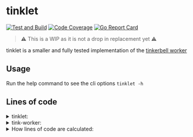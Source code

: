 # tinklet

[![Test and Build](https://github.com/jacobweinstock/tinklet/actions/workflows/ci.yaml/badge.svg)](https://github.com/jacobweinstock/tinklet/actions/workflows/ci.yaml)
[![Code Coverage](https://img.shields.io/endpoint?url=https://gist.githubusercontent.com/jacobweinstock/9d00cc54b39121e62d88ab6e02cec6dd/raw/branch-main.json)](https://gist.github.com/jacobweinstock/9d00cc54b39121e62d88ab6e02cec6dd#file-branch-main-coverage)
[![Go Report Card](https://goreportcard.com/badge/github.com/jacobweinstock/tinklet)](https://goreportcard.com/report/github.com/jacobweinstock/tinklet)

>:warning: This is a WIP as it is not a drop in replacement yet :warning:

tinklet is a smaller and fully tested implementation of the [tinkerbell worker](https://docs.tinkerbell.org/services/tink-worker/)

## Usage

Run the help command to see the cli options `tinklet -h`

## Lines of code

<details>
  <summary>tinklet:</summary>

```bash
-------------------------------------------------------------------------------------
File                               files          blank        comment           code
-------------------------------------------------------------------------------------
./app/controller.go                                  24            176            169
./platform/tink/workflow.go                          15             14            122
./cmd/tinklet.go                                     11             11             67
./platform/container/container.go                     7              6             62
./main.go                                             7              0             34
./platform/tink/hardware.go                           7              6             33
./platform/errors.go                                  5              2             20
./cmd/config.go                                       1              1             12
./platform/interfaces.go                              5             25              1
-------------------------------------------------------------------------------------
TOTAL                                  9             82            241            520
-------------------------------------------------------------------------------------
```

</details>

<details>
  <summary>tink-worker:</summary>

```bash
--------------------------------------------------------------------------
File                    files          blank        comment           code
--------------------------------------------------------------------------
./internal/worker.go                      54              9            436
./cmd/root.go                             30              8            138
./internal/action.go                      16              6             97
./internal/registry.go                    11              6             78
./main.go                                  8              1             23
--------------------------------------------------------------------------
TOTAL                       5            119             30            772
--------------------------------------------------------------------------
```

</details>

<details>
  <summary>How lines of code are calculated:</summary>

```bash
docker run --rm -v "${PWD}":/workdir hhatto/gocloc --exclude-ext=yaml,bash,md,Makefile --by-file $(find . -name "*.go" ! -name "*_test.go" -not -path "./scripts/*" ) 
```

</details>
